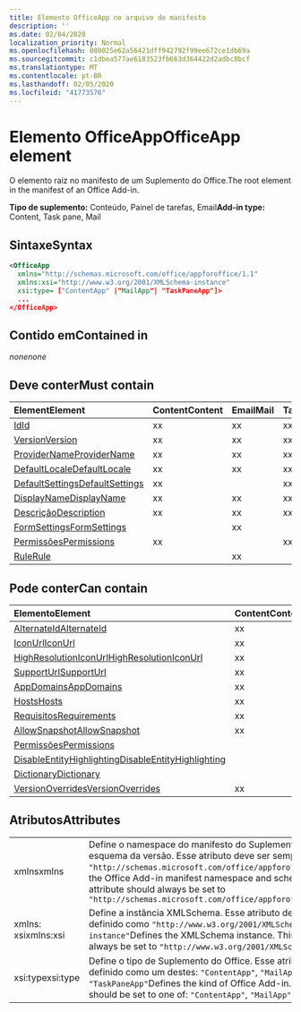 ```yaml
---
title: Elemento OfficeApp no arquivo de manifesto
description: ''
ms.date: 02/04/2020
localization_priority: Normal
ms.openlocfilehash: 080025e62a56421dff942792f99ee672ce1db69a
ms.sourcegitcommit: c1dbea577ae6183523fb663d364422d2adbc8bcf
ms.translationtype: MT
ms.contentlocale: pt-BR
ms.lasthandoff: 02/05/2020
ms.locfileid: "41773576"
---
```

# <a name="officeapp-element"></a><span data-ttu-id="9c54b-102">Elemento OfficeApp</span><span class="sxs-lookup"><span data-stu-id="9c54b-102">OfficeApp element</span></span>

<span data-ttu-id="9c54b-103">O elemento raiz no manifesto de um Suplemento do Office.</span><span class="sxs-lookup"><span data-stu-id="9c54b-103">The root element in the manifest of an Office Add-in.</span></span>

<span data-ttu-id="9c54b-104">**Tipo de suplemento:** Conteúdo, Painel de tarefas, Email</span><span class="sxs-lookup"><span data-stu-id="9c54b-104">**Add-in type:** Content, Task pane, Mail</span></span>

## <a name="syntax"></a><span data-ttu-id="9c54b-105">Sintaxe</span><span class="sxs-lookup"><span data-stu-id="9c54b-105">Syntax</span></span>

```XML
<OfficeApp 
  xmlns="http://schemas.microsoft.com/office/appforoffice/1.1" 
  xmlns:xsi="http://www.w3.org/2001/XMLSchema-instance" 
  xsi:type= ["ContentApp" |"MailApp"| "TaskPaneApp"]>
  ...
</OfficeApp>
```

## <a name="contained-in"></a><span data-ttu-id="9c54b-106">Contido em</span><span class="sxs-lookup"><span data-stu-id="9c54b-106">Contained in</span></span>

 <span data-ttu-id="9c54b-107">_none_</span><span class="sxs-lookup"><span data-stu-id="9c54b-107">_none_</span></span>

## <a name="must-contain"></a><span data-ttu-id="9c54b-108">Deve conter</span><span class="sxs-lookup"><span data-stu-id="9c54b-108">Must contain</span></span>

|<span data-ttu-id="9c54b-109">**Element**</span><span class="sxs-lookup"><span data-stu-id="9c54b-109">**Element**</span></span>|<span data-ttu-id="9c54b-110">**Content**</span><span class="sxs-lookup"><span data-stu-id="9c54b-110">**Content**</span></span>|<span data-ttu-id="9c54b-111">**Email**</span><span class="sxs-lookup"><span data-stu-id="9c54b-111">**Mail**</span></span>|<span data-ttu-id="9c54b-112">**TaskPane**</span><span class="sxs-lookup"><span data-stu-id="9c54b-112">**TaskPane**</span></span>|
|:-----|:-----|:-----|:-----|
|[<span data-ttu-id="9c54b-113">Id</span><span class="sxs-lookup"><span data-stu-id="9c54b-113">Id</span></span>](id.md)|<span data-ttu-id="9c54b-114">x</span><span class="sxs-lookup"><span data-stu-id="9c54b-114">x</span></span>|<span data-ttu-id="9c54b-115">x</span><span class="sxs-lookup"><span data-stu-id="9c54b-115">x</span></span>|<span data-ttu-id="9c54b-116">x</span><span class="sxs-lookup"><span data-stu-id="9c54b-116">x</span></span>|
|[<span data-ttu-id="9c54b-117">Version</span><span class="sxs-lookup"><span data-stu-id="9c54b-117">Version</span></span>](version.md)|<span data-ttu-id="9c54b-118">x</span><span class="sxs-lookup"><span data-stu-id="9c54b-118">x</span></span>|<span data-ttu-id="9c54b-119">x</span><span class="sxs-lookup"><span data-stu-id="9c54b-119">x</span></span>|<span data-ttu-id="9c54b-120">x</span><span class="sxs-lookup"><span data-stu-id="9c54b-120">x</span></span>|
|[<span data-ttu-id="9c54b-121">ProviderName</span><span class="sxs-lookup"><span data-stu-id="9c54b-121">ProviderName</span></span>](providername.md)|<span data-ttu-id="9c54b-122">x</span><span class="sxs-lookup"><span data-stu-id="9c54b-122">x</span></span>|<span data-ttu-id="9c54b-123">x</span><span class="sxs-lookup"><span data-stu-id="9c54b-123">x</span></span>|<span data-ttu-id="9c54b-124">x</span><span class="sxs-lookup"><span data-stu-id="9c54b-124">x</span></span>|
|[<span data-ttu-id="9c54b-125">DefaultLocale</span><span class="sxs-lookup"><span data-stu-id="9c54b-125">DefaultLocale</span></span>](defaultlocale.md)|<span data-ttu-id="9c54b-126">x</span><span class="sxs-lookup"><span data-stu-id="9c54b-126">x</span></span>|<span data-ttu-id="9c54b-127">x</span><span class="sxs-lookup"><span data-stu-id="9c54b-127">x</span></span>|<span data-ttu-id="9c54b-128">x</span><span class="sxs-lookup"><span data-stu-id="9c54b-128">x</span></span>|
|[<span data-ttu-id="9c54b-129">DefaultSettings</span><span class="sxs-lookup"><span data-stu-id="9c54b-129">DefaultSettings</span></span>](defaultsettings.md)|<span data-ttu-id="9c54b-130">x</span><span class="sxs-lookup"><span data-stu-id="9c54b-130">x</span></span>||<span data-ttu-id="9c54b-131">x</span><span class="sxs-lookup"><span data-stu-id="9c54b-131">x</span></span>|
|[<span data-ttu-id="9c54b-132">DisplayName</span><span class="sxs-lookup"><span data-stu-id="9c54b-132">DisplayName</span></span>](displayname.md)|<span data-ttu-id="9c54b-133">x</span><span class="sxs-lookup"><span data-stu-id="9c54b-133">x</span></span>|<span data-ttu-id="9c54b-134">x</span><span class="sxs-lookup"><span data-stu-id="9c54b-134">x</span></span>|<span data-ttu-id="9c54b-135">x</span><span class="sxs-lookup"><span data-stu-id="9c54b-135">x</span></span>|
|[<span data-ttu-id="9c54b-136">Descrição</span><span class="sxs-lookup"><span data-stu-id="9c54b-136">Description</span></span>](description.md)|<span data-ttu-id="9c54b-137">x</span><span class="sxs-lookup"><span data-stu-id="9c54b-137">x</span></span>|<span data-ttu-id="9c54b-138">x</span><span class="sxs-lookup"><span data-stu-id="9c54b-138">x</span></span>|<span data-ttu-id="9c54b-139">x</span><span class="sxs-lookup"><span data-stu-id="9c54b-139">x</span></span>|
|[<span data-ttu-id="9c54b-140">FormSettings</span><span class="sxs-lookup"><span data-stu-id="9c54b-140">FormSettings</span></span>](formsettings.md)||<span data-ttu-id="9c54b-141">x</span><span class="sxs-lookup"><span data-stu-id="9c54b-141">x</span></span>||
|[<span data-ttu-id="9c54b-142">Permissões</span><span class="sxs-lookup"><span data-stu-id="9c54b-142">Permissions</span></span>](permissions.md)|<span data-ttu-id="9c54b-143">x</span><span class="sxs-lookup"><span data-stu-id="9c54b-143">x</span></span>||<span data-ttu-id="9c54b-144">x</span><span class="sxs-lookup"><span data-stu-id="9c54b-144">x</span></span>|
|[<span data-ttu-id="9c54b-145">Rule</span><span class="sxs-lookup"><span data-stu-id="9c54b-145">Rule</span></span>](rule.md)||<span data-ttu-id="9c54b-146">x</span><span class="sxs-lookup"><span data-stu-id="9c54b-146">x</span></span>||

## <a name="can-contain"></a><span data-ttu-id="9c54b-147">Pode conter</span><span class="sxs-lookup"><span data-stu-id="9c54b-147">Can contain</span></span>

|<span data-ttu-id="9c54b-148">**Elemento**</span><span class="sxs-lookup"><span data-stu-id="9c54b-148">**Element**</span></span>|<span data-ttu-id="9c54b-149">**Content**</span><span class="sxs-lookup"><span data-stu-id="9c54b-149">**Content**</span></span>|<span data-ttu-id="9c54b-150">**Email**</span><span class="sxs-lookup"><span data-stu-id="9c54b-150">**Mail**</span></span>|<span data-ttu-id="9c54b-151">**TaskPane**</span><span class="sxs-lookup"><span data-stu-id="9c54b-151">**TaskPane**</span></span>|
|:-----|:-----|:-----|:-----|
|[<span data-ttu-id="9c54b-152">AlternateId</span><span class="sxs-lookup"><span data-stu-id="9c54b-152">AlternateId</span></span>](alternateid.md)|<span data-ttu-id="9c54b-153">x</span><span class="sxs-lookup"><span data-stu-id="9c54b-153">x</span></span>|<span data-ttu-id="9c54b-154">x</span><span class="sxs-lookup"><span data-stu-id="9c54b-154">x</span></span>|<span data-ttu-id="9c54b-155">x</span><span class="sxs-lookup"><span data-stu-id="9c54b-155">x</span></span>|
|[<span data-ttu-id="9c54b-156">IconUrl</span><span class="sxs-lookup"><span data-stu-id="9c54b-156">IconUrl</span></span>](iconurl.md)|<span data-ttu-id="9c54b-157">x</span><span class="sxs-lookup"><span data-stu-id="9c54b-157">x</span></span>|<span data-ttu-id="9c54b-158">x</span><span class="sxs-lookup"><span data-stu-id="9c54b-158">x</span></span>|<span data-ttu-id="9c54b-159">x</span><span class="sxs-lookup"><span data-stu-id="9c54b-159">x</span></span>|
|[<span data-ttu-id="9c54b-160">HighResolutionIconUrl</span><span class="sxs-lookup"><span data-stu-id="9c54b-160">HighResolutionIconUrl</span></span>](highresolutioniconurl.md)|<span data-ttu-id="9c54b-161">x</span><span class="sxs-lookup"><span data-stu-id="9c54b-161">x</span></span>|<span data-ttu-id="9c54b-162">x</span><span class="sxs-lookup"><span data-stu-id="9c54b-162">x</span></span>|<span data-ttu-id="9c54b-163">x</span><span class="sxs-lookup"><span data-stu-id="9c54b-163">x</span></span>|
|[<span data-ttu-id="9c54b-164">SupportUrl</span><span class="sxs-lookup"><span data-stu-id="9c54b-164">SupportUrl</span></span>](supporturl.md)|<span data-ttu-id="9c54b-165">x</span><span class="sxs-lookup"><span data-stu-id="9c54b-165">x</span></span>|<span data-ttu-id="9c54b-166">x</span><span class="sxs-lookup"><span data-stu-id="9c54b-166">x</span></span>|<span data-ttu-id="9c54b-167">x</span><span class="sxs-lookup"><span data-stu-id="9c54b-167">x</span></span>|
|[<span data-ttu-id="9c54b-168">AppDomains</span><span class="sxs-lookup"><span data-stu-id="9c54b-168">AppDomains</span></span>](appdomains.md)|<span data-ttu-id="9c54b-169">x</span><span class="sxs-lookup"><span data-stu-id="9c54b-169">x</span></span>|<span data-ttu-id="9c54b-170">x</span><span class="sxs-lookup"><span data-stu-id="9c54b-170">x</span></span>|<span data-ttu-id="9c54b-171">x</span><span class="sxs-lookup"><span data-stu-id="9c54b-171">x</span></span>|
|[<span data-ttu-id="9c54b-172">Hosts</span><span class="sxs-lookup"><span data-stu-id="9c54b-172">Hosts</span></span>](hosts.md)|<span data-ttu-id="9c54b-173">x</span><span class="sxs-lookup"><span data-stu-id="9c54b-173">x</span></span>|<span data-ttu-id="9c54b-174">x</span><span class="sxs-lookup"><span data-stu-id="9c54b-174">x</span></span>|<span data-ttu-id="9c54b-175">x</span><span class="sxs-lookup"><span data-stu-id="9c54b-175">x</span></span>|
|[<span data-ttu-id="9c54b-176">Requisitos</span><span class="sxs-lookup"><span data-stu-id="9c54b-176">Requirements</span></span>](requirements.md)|<span data-ttu-id="9c54b-177">x</span><span class="sxs-lookup"><span data-stu-id="9c54b-177">x</span></span>|<span data-ttu-id="9c54b-178">x</span><span class="sxs-lookup"><span data-stu-id="9c54b-178">x</span></span>|<span data-ttu-id="9c54b-179">x</span><span class="sxs-lookup"><span data-stu-id="9c54b-179">x</span></span>|
|[<span data-ttu-id="9c54b-180">AllowSnapshot</span><span class="sxs-lookup"><span data-stu-id="9c54b-180">AllowSnapshot</span></span>](allowsnapshot.md)|<span data-ttu-id="9c54b-181">x</span><span class="sxs-lookup"><span data-stu-id="9c54b-181">x</span></span>|||
|[<span data-ttu-id="9c54b-182">Permissões</span><span class="sxs-lookup"><span data-stu-id="9c54b-182">Permissions</span></span>](permissions.md)||<span data-ttu-id="9c54b-183">x</span><span class="sxs-lookup"><span data-stu-id="9c54b-183">x</span></span>||
|[<span data-ttu-id="9c54b-184">DisableEntityHighlighting</span><span class="sxs-lookup"><span data-stu-id="9c54b-184">DisableEntityHighlighting</span></span>](disableentityhighlighting.md)||<span data-ttu-id="9c54b-185">x</span><span class="sxs-lookup"><span data-stu-id="9c54b-185">x</span></span>||
|[<span data-ttu-id="9c54b-186">Dictionary</span><span class="sxs-lookup"><span data-stu-id="9c54b-186">Dictionary</span></span>](dictionary.md)|||<span data-ttu-id="9c54b-187">x</span><span class="sxs-lookup"><span data-stu-id="9c54b-187">x</span></span>|
|[<span data-ttu-id="9c54b-188">VersionOverrides</span><span class="sxs-lookup"><span data-stu-id="9c54b-188">VersionOverrides</span></span>](versionoverrides.md)|<span data-ttu-id="9c54b-189">x</span><span class="sxs-lookup"><span data-stu-id="9c54b-189">x</span></span>|<span data-ttu-id="9c54b-190">x</span><span class="sxs-lookup"><span data-stu-id="9c54b-190">x</span></span>|<span data-ttu-id="9c54b-191">x</span><span class="sxs-lookup"><span data-stu-id="9c54b-191">x</span></span>|

## <a name="attributes"></a><span data-ttu-id="9c54b-192">Atributos</span><span class="sxs-lookup"><span data-stu-id="9c54b-192">Attributes</span></span>

|||
|:-----|:-----|
|<span data-ttu-id="9c54b-193">xmlns</span><span class="sxs-lookup"><span data-stu-id="9c54b-193">xmlns</span></span>|<span data-ttu-id="9c54b-p101">Define o namespace do manifesto do Suplemento do Office e o esquema da versão. Esse atributo deve ser sempre definido como `"http://schemas.microsoft.com/office/appforoffice/1.1"`</span><span class="sxs-lookup"><span data-stu-id="9c54b-p101">Defines the Office Add-in manifest namespace and schema version. This attribute should always be set to  `"http://schemas.microsoft.com/office/appforoffice/1.1"`</span></span>|
|<span data-ttu-id="9c54b-196">xmlns: xsi</span><span class="sxs-lookup"><span data-stu-id="9c54b-196">xmlns:xsi</span></span>|<span data-ttu-id="9c54b-p102">Define a instância XMLSchema. Esse atributo deve ser sempre definido como `"http://www.w3.org/2001/XMLSchema-instance"`</span><span class="sxs-lookup"><span data-stu-id="9c54b-p102">Defines the XMLSchema instance. This attribute should always be set to  `"http://www.w3.org/2001/XMLSchema-instance"`</span></span>|
|<span data-ttu-id="9c54b-199">xsi:type</span><span class="sxs-lookup"><span data-stu-id="9c54b-199">xsi:type</span></span>|<span data-ttu-id="9c54b-p103">Define o tipo de Suplemento do Office. Esse atributo deve ser definido como um destes: `"ContentApp"`, `"MailApp"` ou `"TaskPaneApp"`</span><span class="sxs-lookup"><span data-stu-id="9c54b-p103">Defines the kind of Office Add-in. This attribute should be set to one of:  `"ContentApp"`,  `"MailApp"`, or  `"TaskPaneApp"`</span></span>|
